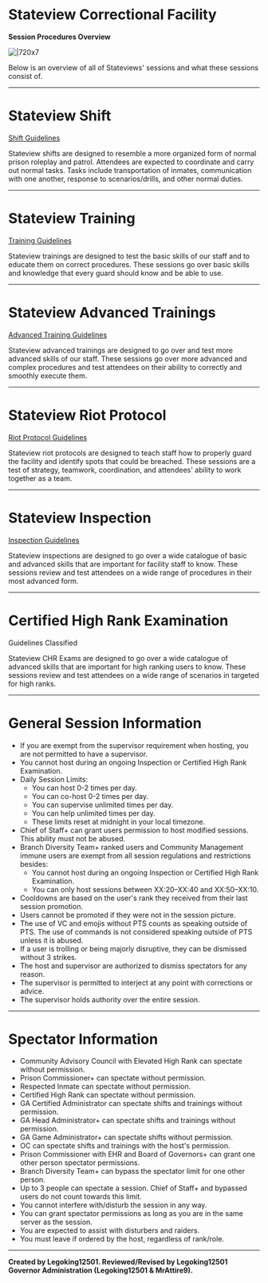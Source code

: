 # **Stateview Correctional Facility**
**Session Procedures Overview**

![|720x7](upload://dKMei7dM4sB9JlFMy9V7oxqKAb "short line")

Below is an overview of all of Stateviews' sessions and what these sessions consist of.

---

# **Stateview Shift**

[Shift Guidelines](Link)

Stateview shifts are designed to resemble a more organized form of normal prison roleplay and patrol. Attendees are expected to coordinate and carry out normal tasks. Tasks include transportation of inmates, communication with one another, response to scenarios/drills, and other normal duties.

---

# **Stateview Training**

[Training Guidelines](Link)

Stateview trainings are designed to test the basic skills of our staff and to educate them on correct procedures. These sessions go over basic skills and knowledge that every guard should know and be able to use.

---

# **Stateview Advanced Trainings**

[Advanced Training Guidelines](Link)

Stateview advanced trainings are designed to go over and test more advanced skills of our staff. These sessions go over more advanced and complex procedures and test attendees on their ability to correctly and smoothly execute them.

---

# **Stateview Riot Protocol**

[Riot Protocol Guidelines](Link)

Stateview riot protocols are designed to teach staff how to properly guard the facility and identify spots that could be breached. These sessions are a test of strategy, teamwork, coordination, and attendees' ability to work together as a team.

---

# **Stateview Inspection**

[Inspection Guidelines](Link)

Stateview inspections are designed to go over a wide catalogue of basic and advanced skills that are important for facility staff to know. These sessions review and test attendees on a wide range of procedures in their most advanced form.

---

# **Certified High Rank Examination**

Guidelines Classified

Stateview CHR Exams are designed to go over a wide catalogue of advanced skills that are important for high ranking users to know. These sessions review and test attendees on a wide range of scenarios in targeted for high ranks.

---

# **General Session Information**

* If you are exempt from the supervisor requirement when hosting, you are not permitted to have a supervisor.  
* You cannot host during an ongoing Inspection or Certified High Rank Examination.
* Daily Session Limits:
  * You can host 0-2 times per day.
  * You can co-host 0-2 times per day.
  * You can supervise unlimited times per day.
  * You can help unlimited times per day.
  * These limits reset at midnight in your local timezone.
* Chief of Staff+ can grant users permission to host modified sessions. This ability must not be abused.
* Branch Diversity Team+ ranked users and Community Management immune users are exempt from all session regulations and restrictions besides:
  * You cannot host during an ongoing Inspection or Certified High Rank Examination.
  * You can only host sessions between XX:20–XX:40 and XX:50–XX:10.  
* Cooldowns are based on the user's rank they received from their last session promotion.
* Users cannot be promoted if they were not in the session picture.  
* The use of VC and emojis without PTS counts as speaking outside of PTS. The use of commands is not considered speaking outside of PTS unless it is abused.
* If a user is trolling or being majorly disruptive, they can be dismissed without 3 strikes.
* The host and supervisor are authorized to dismiss spectators for any reason.
* The supervisor is permitted to interject at any point with corrections or advice.
* The supervisor holds authority over the entire session.

---

# **Spectator Information**
* Community Advisory Council with Elevated High Rank can spectate without permission.
* Prison Commissioner+ can spectate without permission. 
* Respected Inmate can spectate without permission.
* Certified High Rank can spectate without permission.
* GA Certified Administrator can spectate shifts and trainings without permission.
* GA Head Administrator+ can spectate shifts and trainings without permission.
* GA Game Administrator+ can spectate shifts without permission.
* OC can spectate shifts and trainings with the host's permission.
* Prison Commissioner with EHR and Board of Governors+ can grant one other person spectator permissions.
* Branch Diversity Team+ can bypass the spectator limit for one other person.
* Up to 3 people can spectate a session. Chief of Staff+ and bypassed users do not count towards this limit.
* You cannot interfere with/disturb the session in any way.
* You can grant spectator permissions as long as you are in the same server as the session.
* You are expected to assist with disturbers and raiders.
* You must leave if ordered by the host, regardless of rank/role.

---

**Created by Legoking12501. Reviewed/Revised by Legoking12501 Governor Administration (Legoking12501 & MrAttire9).**
